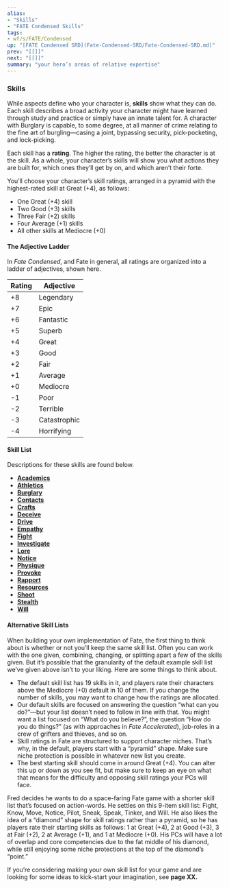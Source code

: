 ```yaml
---
alias:
- "Skills"
- "FATE Condensed Skills"
tags:
- wf/s/FATE/Condensed
up: "[FATE Condensed SRD](Fate-Condensed-SRD/Fate-Condensed-SRD.md)"
prev: "[[]]"
next: "[[]]"
summary: "your hero’s areas of relative expertise"
---
```

### Skills

While aspects define who your character is, **skills** show what they can do. Each skill describes a broad activity your character might have learned through study and practice or simply have an innate talent for. A character with Burglary is capable, to some degree, at all manner of crime relating to the fine art of burgling—casing a joint, bypassing security, pick-pocketing, and lock-picking.

Each skill has a **rating**. The higher the rating, the better the character is at the skill. As a whole, your character’s skills will show you what actions they are built for, which ones they’ll get by on, and which aren’t their forte.

You’ll choose your character’s skill ratings, arranged in a pyramid with the highest-rated skill at Great (+4), as follows:

- One Great (+4) skill
- Two Good (+3) skills
- Three Fair (+2) skills
- Four Average (+1) skills
- All other skills at Mediocre (+0)

#### The Adjective Ladder

In _Fate Condensed_, and Fate in general, all ratings are organized into a ladder of adjectives, shown here.

| Rating | Adjective    |
| ------ | ------------ |
| +8     | Legendary    |
| +7     | Epic         |
| +6     | Fantastic    |
| +5     | Superb       |
| +4     | Great        |
| +3     | Good         |
| +2     | Fair         |
| +1     | Average      |
| +0     | Mediocre     |
| -1     | Poor         |
| -2     | Terrible     |
| -3     | Catastrophic |
| -4     | Horrifying   |

#### Skill List

Descriptions for these skills are found below.

- **[Academics](Academics.md)**
- **[Athletics](Athletics.md)**
- **[Burglary](Burglary.md)**
- **[Contacts](Contacts.md)**
- **[Crafts](Crafts.md)**
- **[Deceive](Deceive.md)**
- **[Drive](Drive.md)**
- **[Empathy](Empathy.md)**
- **[Fight](Fight.md)**
- **[Investigate](Investigate.md)**
- **[Lore](Lore.md)**
- **[Notice](Notice.md)**
- **[Physique](Physique.md)**
- **[Provoke](Provoke.md)**
- **[Rapport](Rapport.md)**
- **[Resources](Resources.md)**
- **[Shoot](Shoot.md)**
- **[Stealth](Stealth.md)**
- **[Will](Will.md)**

#### Alternative Skill Lists

When building your own implementation of Fate, the first thing to think about is whether or not you’ll keep the same skill list. Often you can work with the one given, combining, changing, or splitting apart a few of the skills given. But it’s possible that the granularity of the default example skill list we’ve given above isn’t to your liking. Here are some things to think about.

- The default skill list has 19 skills in it, and players rate their characters above the Mediocre (+0) default in 10 of them. If you change the number of skills, you may want to change how the ratings are allocated.
- Our default skills are focused on answering the question “what can you do?”—but your list doesn’t need to follow in line with that. You might want a list focused on “What do you believe?”, the question “How do you do things?” (as with approaches in _Fate Accelerated_), job-roles in a crew of grifters and thieves, and so on.
- Skill ratings in Fate are structured to support character niches. That’s why, in the default, players start with a “pyramid” shape. Make sure niche protection is possible in whatever new list you create.
- The best starting skill should come in around Great (+4). You can alter this up or down as you see fit, but make sure to keep an eye on what that means for the difficulty and opposing skill ratings your PCs will face.

Fred decides he wants to do a space-faring Fate game with a shorter skill list that’s focused on action-words. He settles on this 9-item skill list: Fight, Know, Move, Notice, Pilot, Sneak, Speak, Tinker, and Will. He also likes the idea of a “diamond” shape for skill ratings rather than a pyramid, so he has players rate their starting skills as follows: 1 at Great (+4), 2 at Good (+3), 3 at Fair (+2), 2 at Average (+1), and 1 at Mediocre (+0). His PCs will have a lot of overlap and core competencies due to the fat middle of his diamond, while still enjoying some niche protections at the top of the diamond’s “point.”

If you’re considering making your own skill list for your game and are looking for some ideas to kick-start your imagination, see **page XX.**